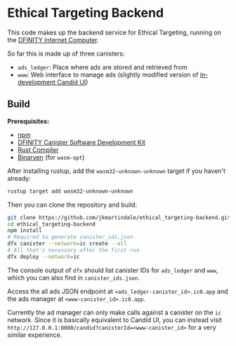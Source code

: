 # Ethical Targeting Backend

This code makes up the backend service for Ethical Targeting, running on the [DFINITY Internet Computer](https://dfinity.org/).

So far this is made up of three canisters:

* `ads_ledger`: Place where ads are stored and retrieved from
* `www`: Web interface to manage ads (slightly modified version of [in-development Candid UI](https://github.com/dfinity/candid/tree/c54bb6c158/tools/ui))

## Build

**Prerequisites:**

* [npm](https://nodejs.org/en/)
* [DFINITY Canister Software Development Kit](https://sdk.dfinity.org/docs/index.html)
* [Rust Compiler](https://rustup.rs/)
* [Binaryen](https://github.com/WebAssembly/binaryen) (for `wasm-opt`)

After installing rustup, add the `wasm32-unknown-unknown` target if you haven't already:

```bash
rustup target add wasm32-unknown-unknown
```

Then you can clone the repository and build:

```bash
git clone https://github.com/jkmartindale/ethical_targeting-backend.git
cd ethical_targeting-backend
npm install
# Required to generate canister_ids.json
dfx canister --network=ic create --all
# All that's necessary after the first run
dfx deploy --network=ic
```

The console output of `dfx` should list canister IDs for `ads_ledger` and `www`, which you can also find in `canister_ids.json`.

Access the all ads JSON endpoint at `<ads_ledger-canister_id>.ic0.app` and the ads manager at `<www-canister_id>.ic0.app`.

Currently the ad manager can only make calls against a canister on the `ic` network. Since it is basically equivalent to Candid UI, you can instead visit `http://127.0.0.1:8000/candid?canisterId=<www-canister_id>` for a very similar experience.
